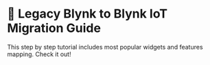 # 🎉 Legacy Blynk to Blynk IoT Migration Guide

This step by step tutorial includes most popular widgets and features mapping. Check it out!
